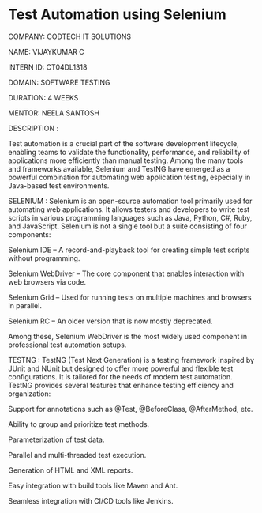 # Test Automation using Selenium

COMPANY:  CODTECH IT SOLUTIONS

NAME: VIJAYKUMAR C

INTERN ID: CT04DL1318

DOMAIN: SOFTWARE TESTING

DURATION: 4 WEEKS

MENTOR: NEELA SANTOSH

DESCRIPTION :

  Test automation is a crucial part of the software development lifecycle, enabling teams to validate the functionality, performance, and reliability of applications more efficiently than manual testing. Among the many tools and frameworks available, Selenium and TestNG have emerged as a powerful combination for automating web application testing, especially in Java-based test environments.

SELENIUM :
	Selenium is an open-source automation tool primarily used for automating web applications. It allows testers and developers to write test scripts in various programming languages such as Java, Python, C#, Ruby, and JavaScript. Selenium is not a single tool but a suite consisting of four components:

Selenium IDE – A record-and-playback tool for creating simple test scripts without programming.

Selenium WebDriver – The core component that enables interaction with web browsers via code.

Selenium Grid – Used for running tests on multiple machines and browsers in parallel.

Selenium RC – An older version that is now mostly deprecated.

Among these, Selenium WebDriver is the most widely used component in professional test automation setups.

TESTNG :
	TestNG (Test Next Generation) is a testing framework inspired by JUnit and NUnit but designed to offer more powerful and flexible test configurations. It is tailored for the needs of modern test automation. TestNG provides several features that enhance testing efficiency and organization:

Support for annotations such as @Test, @BeforeClass, @AfterMethod, etc.

Ability to group and prioritize test methods.

Parameterization of test data.

Parallel and multi-threaded test execution.

Generation of HTML and XML reports.

Easy integration with build tools like Maven and Ant.

Seamless integration with CI/CD tools like Jenkins.
